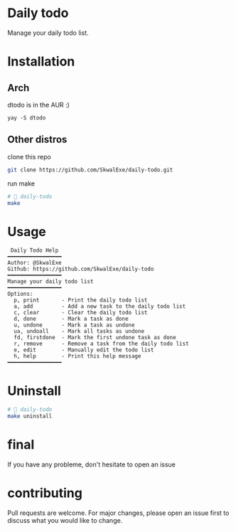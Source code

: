 # Daily todo
Manage your daily todo list.
# Installation
## Arch
dtodo is in the AUR :)
```
yay -S dtodo
```
## Other distros
clone this repo
```bash
git clone https://github.com/SkwalExe/daily-todo.git
```
run make
```bash
# 📂 daily-todo
make
```
# Usage
```
 Daily Todo Help 
━━━━━━━━━━━━━━━━━
Author: @SkwalExe
Github: https://github.com/SkwalExe/daily-todo
━━━━━━━━━━━━━━━━━
Manage your daily todo list
━━━━━━━━━━━━━━━━━
Options:
  p, print       - Print the daily todo list
  a, add         - Add a new task to the daily todo list
  c, clear       - Clear the daily todo list
  d, done        - Mark a task as done
  u, undone      - Mark a task as undone
  ua, undoall    - Mark all tasks as undone
  fd, firstdone  - Mark the first undone task as done
  r, remove      - Remove a task from the daily todo list
  e, edit        - Manually edit the todo list
  h, help        - Print this help message
━━━━━━━━━━━━━━━━━
```
# Uninstall
```bash
# 📂 daily-todo
make uninstall
```

# final
If you have any probleme, don't hesitate to open an issue
# contributing
Pull requests are welcome. For major changes, please open an issue first to discuss what you would like to change.